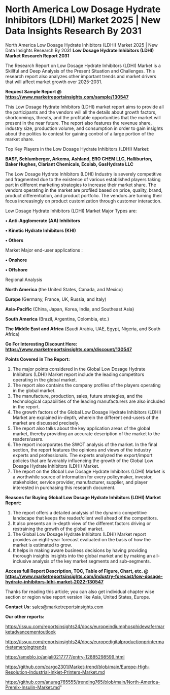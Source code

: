# North America Low Dosage Hydrate Inhibitors (LDHI) Market 2025 | New Data Insights Research By 2031
North America Low Dosage Hydrate Inhibitors (LDHI) Market 2025 | New Data Insights Research By 2031
<strong>Low Dosage Hydrate Inhibitors (LDHI) Market Research Report 2031</strong>

The Research Report on Low Dosage Hydrate Inhibitors (LDHI) Market is a Skillful and Deep Analysis of the Present Situation and Challenges. This research report also analyzes other important trends and market drivers that will affect market growth over 2025-2031.

<strong>Request Sample Report @ <a href=https://www.marketreportsinsights.com/sample/130547>https://www.marketreportsinsights.com/sample/130547</a></strong>

This Low Dosage Hydrate Inhibitors (LDHI) market report aims to provide all the participants and the vendors will all the details about growth factors, shortcomings, threats, and the profitable opportunities that the market will present in the near future. The report also features the revenue share, industry size, production volume, and consumption in order to gain insights about the politics to contest for gaining control of a large portion of the market share.

Top Key Players in the Low Dosage Hydrate Inhibitors (LDHI) Market:

<strong>BASF, Schlumberger, Arkema, Ashland, ERO CHEM LLC, Halliburton, Baker Hughes, Clariant Chemicals, Ecolab, GasHydrate LLC</strong>

The Low Dosage Hydrate Inhibitors (LDHI) Industry is severely competitive and fragmented due to the existence of various established players taking part in different marketing strategies to increase their market share. The vendors operating in the market are profiled based on price, quality, brand, product differentiation, and product portfolio. The vendors are turning their focus increasingly on product customization through customer interaction.

Low Dosage Hydrate Inhibitors (LDHI) Market Major Types are:

<strong>• Anti-Agglomerate (AA) Inhibitors

• Kinetic Hydrate Inhibitors (KHI)

• Others</strong>

Market Major end-user applications :

<strong>• Onshore

• Offshore</strong>

Regional Analysis

</u><strong><b>North America</b></strong> (the United States, Canada, and Mexico)

<strong><b>Europe </b></strong>(Germany, France, UK, Russia, and Italy)

<strong><b>Asia-Pacific</b></strong> (China, Japan, Korea, India, and Southeast Asia)

<strong><b>South America</b></strong> (Brazil, Argentina, Colombia, etc.)

<strong><b>The Middle East and Africa</b></strong> (Saudi Arabia, UAE, Egypt, Nigeria, and South Africa)

<strong>Go For Interesting Discount Here: <a href=https://www.marketreportsinsights.com/discount/130547>https://www.marketreportsinsights.com/discount/130547</a></strong>

<strong>Points Covered in The Report:</strong>
<ol>
  <li>The major points considered in the Global Low Dosage Hydrate Inhibitors (LDHI) Market report include the leading competitors operating in the global market.</li>
  <li>The report also contains the company profiles of the players operating in the global market.</li>
  <li>The manufacture, production, sales, future strategies, and the technological capabilities of the leading manufacturers are also included in the report.</li>
  <li>The growth factors of the Global Low Dosage Hydrate Inhibitors (LDHI) Market are explained in-depth, wherein the different end-users of the market are discussed precisely.</li>
  <li>The report also talks about the key application areas of the global market, thereby providing an accurate description of the market to the readers/users.</li>
  <li>The report incorporates the SWOT analysis of the market. In the final section, the report features the opinions and views of the industry experts and professionals. The experts analyzed the export/import policies that are favorably influencing the growth of the Global Low Dosage Hydrate Inhibitors (LDHI) Market.</li>
  <li>The report on the Global Low Dosage Hydrate Inhibitors (LDHI) Market is a worthwhile source of information for every policymaker, investor, stakeholder, service provider, manufacturer, supplier, and player interested in purchasing this research document.</li>
</ol>
<strong>Reasons for Buying Global Low Dosage Hydrate Inhibitors (LDHI) Market Report:</strong>

<ol>
  <li>The report offers a detailed analysis of the dynamic competitive landscape that keeps the reader/client well ahead of the competitors.</li>
  <li>It also presents an in-depth view of the different factors driving or restraining the growth of the global market.</li>
  <li>The Global Low Dosage Hydrate Inhibitors (LDHI) Market report provides an eight-year forecast evaluated on the basis of how the market is estimated to grow.</li>
  <li>It helps in making aware business decisions by having providing thorough insights insights into the global market and by making an all-inclusive analysis of the key market segments and sub-segments.</li>
</ol>
<strong>Access full Report Description, TOC, Table of Figure, Chart, etc. @ <a href=https://www.marketreportsinsights.com/industry-forecast/low-dosage-hydrate-inhibitors-ldhi-market-2022-130547>https://www.marketreportsinsights.com/industry-forecast/low-dosage-hydrate-inhibitors-ldhi-market-2022-130547</a></strong>


Thanks for reading this article; you can also get individual chapter wise section or region wise report version like Asia, United States, Europe.

<strong>Contact Us:</strong>
sales@marketreportsinsights.com

<strong>Our other reports:</strong>

<a href=https://issuu.com/reportsinsights24/docs/europeindiumphosphidewafermarketadvancementoutlook>https://issuu.com/reportsinsights24/docs/europeindiumphosphidewafermarketadvancementoutlook</a>

<a href=https://issuu.com/reportsinsights24/docs/europedigitalproductionprintermarketemergingtrends>https://issuu.com/reportsinsights24/docs/europedigitalproductionprintermarketemergingtrends</a>

<a href=https://ameblo.jp/anjali0217777/entry-12885298599.html>https://ameblo.jp/anjali0217777/entry-12885298599.html</a>

<a href=https://github.com/cargo2301/Market-trend/blob/main/Europe-High-Resolution-Industrial-Inkjet-Printers-Market.md>https://github.com/cargo2301/Market-trend/blob/main/Europe-High-Resolution-Industrial-Inkjet-Printers-Market.md</a>

<a href=https://github.com/anurag765555/trending765/blob/main/North-America-Premix-Insulin-Market.md>https://github.com/anurag765555/trending765/blob/main/North-America-Premix-Insulin-Market.md</a>"

